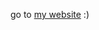 go to [my website](https://rohan.zip) :)

<!---
rgodha24/rgodha24 is a ✨ special ✨ repository because its `README.md` (this file) appears on your GitHub profile.
You can click the Preview link to take a look at your changes.
--->
